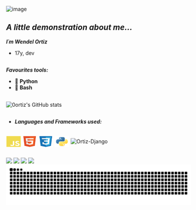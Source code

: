 ![image](https://user-images.githubusercontent.com/98562355/180050212-445c4d58-bd35-4872-b8e7-4b095fb1630b.png)

 
## *A little demonstration about me...*

***I´m Wendel Ortiz***

- 17y, dev
<!-- My [LinkedIn](https://www.linkedin.com/in/wendel-ortiz-b25119217/) for 💼 -->
<!-- - ***My Certificates🎓***
- 🎓[**ALURA 'FULL CERTIFICATE'**](https://cursos.alura.com.br/user/0ortiz/fullCertificate/b61843ff0aacf341aafe430f44a4f495) - 2022
- 🎓[**Ethical Hacking Fundamentals**](https://www.udemy.com/certificate/UC-424e8658-1920-45d1-9eab-69c7cffeb8b3/) - 25h - 2022
- 🎓[**Website Hacking / Penetration Testing & Bug Bounty Hunting**](https://www.udemy.com/certificate/UC-8c0e2d37-18c1-4e1f-9be9-96f5c769b69d/) - 60h - 2022 -->

 ##

 ***Favourites tools:***
- 🐍 <b>Python</b>   
- 🐧 <b>Bash</b>

## 

![0ortiz's GitHub stats](https://github-readme-stats.vercel.app/api?username=0ortiz&show_icons=true&theme=github_dark)
 
##

- ***Languages and Frameworks used:***
<div style="display: inline_block"><br>
  <img align="center" alt="Ortiz-Js" height="30" width="40" src="https://raw.githubusercontent.com/devicons/devicon/master/icons/javascript/javascript-plain.svg">
  <img align="center" alt="Ortiz-HTML" height="30" width="40" src="https://raw.githubusercontent.com/devicons/devicon/master/icons/html5/html5-original.svg">
  <img align="center" alt="Ortiz-CSS" height="30" width="40" src="https://raw.githubusercontent.com/devicons/devicon/master/icons/css3/css3-original.svg">
  <img align="center" alt="Ortiz-Python" height="30" width="40" src="https://raw.githubusercontent.com/devicons/devicon/master/icons/python/python-original.svg">
  <img align="center" alt="Ortiz-Django" height="30" width="40" src="https://cdn.jsdelivr.net/gh/devicons/devicon/icons/django/django-plain.svg"/>
          
  
 ##
  
  <a href = "mailto:wsortiz28@gmail.com"><img src="https://img.shields.io/badge/-Gmail-%23333?style=for-the-badge&logo=gmail&logoColor=red" target="_blank"></a>
  <a href="https://www.linkedin.com/in/wendel-ortiz-b25119217/" target="_blank"><img src="https://img.shields.io/badge/-LinkedIn-%230077B5?style=for-the-badge&logo=linkedin&logoColor=white" target="_blank"></a> 
  <a href="mailto:wsortiz@outlook.com"><img src="https://img.shields.io/badge/Microsoft_Outlook-0078D4?style=for-the-badge&logo=microsoft-outlook&logoColor=white" target="_blank"></a>
  <a href="https://discord.com/channels/@0𝔬𝔯𝔱𝔦𝔷ツ#8665"><img src="https://img.shields.io/badge/Discord-7289DA?style=for-the-badge&logo=discord&logoColor=white" target="_blank"></a>
![Snake Animation](https://github.com/0ortiz/0ortiz/blob/output/github-contribution-grid-snake.svg)
 

